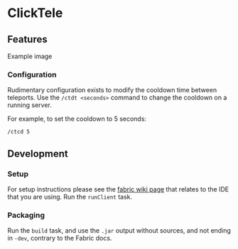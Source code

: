 # ClickTele

## Features

Example image

### Configuration

Rudimentary configuration exists to modify the cooldown time between teleports. 
Use the `/ctdt <seconds>` command to change the cooldown on a running server.

For example, to set the cooldown to 5 seconds:
```
/ctcd 5
```

## Development

### Setup

For setup instructions please see the [fabric wiki page](https://fabricmc.net/wiki/tutorial:setup) that relates to the IDE that you are using.
Run the `runClient` task.

### Packaging

Run the `build` task, and use the `.jar` output without sources, and not ending in `-dev`, contrary to the Fabric docs.